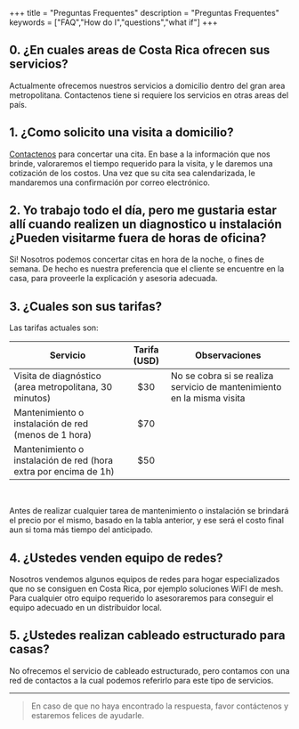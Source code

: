 +++
title = "Preguntas Frequentes"
description = "Preguntas Frequentes"
keywords = ["FAQ","How do I","questions","what if"]
+++

## 0. ¿En cuales areas de Costa Rica ofrecen sus servicios?

Actualmente ofrecemos nuestros servicios a domicilio dentro del gran area metropolitana. Contactenos tiene si requiere los servicios en otras areas del país.

## 1. ¿Como solicito una visita a domicilio?

[Contactenos](/contact/) para concertar una cita. En base a la información que nos brinde, valoraremos el tiempo requerido para
la visita, y le daremos una cotización de los costos. Una vez que su cita sea calendarizada, le mandaremos una confirmación por correo electrónico.

## 2. Yo trabajo todo el día, pero me gustaria estar allí cuando realizen un diagnostico u instalación ¿Pueden visitarme fuera de horas de oficina?

Si! Nosotros podemos concertar citas en hora de la noche, o fines de semana. De hecho es nuestra preferencia que el cliente se
encuentre en la casa, para proveerle la explicación y asesoria adecuada.

## 3. ¿Cuales son sus tarifas?

Las tarifas actuales son:

| Servicio                                                | Tarifa (USD) | Observaciones       |
| ------------------------------------------------------- |:------------:| ------------------- |
| Visita de diagnóstico (area metropolitana, 30 minutos)  |          $30 | No se cobra si se realiza servicio de mantenimiento en la misma visita  |
| Mantenimiento o instalación de red (menos de 1 hora)    |          $70 |  |
| Mantenimiento o instalación de red (hora extra por encima de 1h)  |         $50 |  |

<br>

Antes de realizar cualquier tarea de mantenimiento o instalación se brindará el
precio por el mismo, basado en la tabla anterior, y ese será el costo final aun si toma más tiempo del anticipado.

## 4. ¿Ustedes venden equipo de redes?

Nosotros vendemos algunos equipos de redes para hogar especializados que no se consiguen en Costa Rica, por
ejemplo soluciones WiFI de mesh. Para cualquier otro equipo requerido lo asesoraremos para conseguir
el equipo adecuado en un distribuidor local.

## 5. ¿Ustedes realizan cableado estructurado para casas?

No ofrecemos el servicio de cableado estructurado, pero contamos con una red de contactos a la
cual podemos referirlo para este tipo de servicios.

---

> En caso de que no haya encontrado la respuesta, favor contáctenos y estaremos felices de ayudarle.
